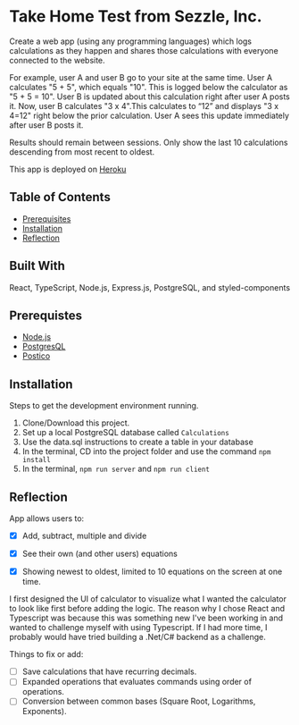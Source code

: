 # Take Home Test from Sezzle, Inc.

Create a web app (using any programming languages) which logs calculations as they happen and shares those calculations with everyone connected to the website.

For example, user A and user B go to your site at the same time. User A calculates "5 + 5", which equals "10". This is logged below the calculator as "5 + 5 = 10". User B is updated about this calculation right after user A posts it. Now, user B calculates "3 x 4".This calculates to “12” and displays "3 x 4=12" right below the prior calculation. User A sees this update immediately after user B posts it.

Results should remain between sessions. Only show the last 10 calculations descending from most recent to oldest.

This app is deployed on [Heroku](https://calm-brook-35590.herokuapp.com/)

## Table of Contents

- [Prerequisites](#prerequisites)
- [Installation](#installation)
- [Reflection](#reflection)

## Built With

React,
TypeScript,
Node.js,
Express.js,
PostgreSQL, and
styled-components

## Prerequistes

- [Node.js](https://nodejs.org/en/)
- [PostgresQL](https://www.postgresql.org/)
- [Postico](https://eggerapps.at/postico/)

## Installation

Steps to get the development environment running.

1. Clone/Download this project.
2. Set up a local PostgreSQL database called `Calculations`
3. Use the data.sql instructions to create a table in your database
4. In the terminal, CD into the project folder and use the command `npm install`
5. In the terminal, `npm run server` and `npm run client`

## Reflection

App allows users to:

- [x] Add, subtract, multiple and divide
- [x] See their own (and other users) equations
- [x] Showing newest to oldest, limited to 10 equations on the screen at one time.


I first designed the UI of calculator to visualize what I wanted the calculator to look like first before adding the logic. The reason why I chose React and Typescript was because this was something new I've been working in and wanted to challenge myself with using Typescript. If I had more time, I probably would have tried building a .Net/C# backend as a challenge.

Things to fix or add:

- [ ] Save calculations that have recurring decimals.
- [ ] Expanded operations that evaluates commands using order of operations.
- [ ] Conversion between common bases (Square Root, Logarithms, Exponents).

